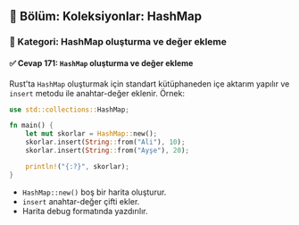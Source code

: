 ## 📘 Bölüm: Koleksiyonlar: HashMap  
### 🔹 Kategori: HashMap oluşturma ve değer ekleme  
#### ✅ Cevap 171: `HashMap` oluşturma ve değer ekleme

Rust'ta `HashMap` oluşturmak için standart kütüphaneden içe aktarım yapılır ve `insert` metodu ile anahtar-değer eklenir. Örnek:

```rust
use std::collections::HashMap;

fn main() {
    let mut skorlar = HashMap::new();
    skorlar.insert(String::from("Ali"), 10);
    skorlar.insert(String::from("Ayşe"), 20);

    println!("{:?}", skorlar);
}
```

- `HashMap::new()` boş bir harita oluşturur.
- `insert` anahtar-değer çifti ekler.
- Harita debug formatında yazdırılır.

